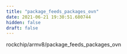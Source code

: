 ```yaml
---
title: "package_feeds_packages_ovn"
date: 2021-06-21 19:30:51.680744
hidden: false
draft: false
---
```


rockchip/armv8/package_feeds_packages_ovn

